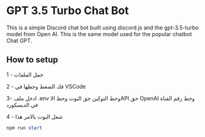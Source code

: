 # GPT 3.5 Turbo Chat Bot

This is a simple Discord chat bot built using discord.js and the gpt-3.5-turbo model from Open AI. This is the same model used for the popular chatbot Chat GPT.


## How to setup


1 - حمل الملفات

2 - فك الضغط وحطها في VSCode

3- ادخل ملف .env وحط التوكين حق البوت وحط الاAPI حق OpenAI  وحط رقم القناة في الديسكورد 

4 - شغل البوت بالامر هذا 
```powershell
npm run start
```
